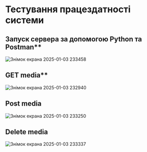 # Тестування працездатності системи
## Запуск сервера за допомогою Python та Postman**
![Знімок екрана 2025-01-03 233458](https://github.com/user-attachments/assets/7f55a6d4-0cb4-44ca-bab6-6d440e7ba3be)
## GET media**
![Знімок екрана 2025-01-03 232940](https://github.com/user-attachments/assets/22f2aff2-9679-4afb-baaa-666deefb3fa0)
## Post media
![Знімок екрана 2025-01-03 233250](https://github.com/user-attachments/assets/65bcd5d5-2e6c-420a-9c57-92d44933b6c6)
## Delete media
![Знімок екрана 2025-01-03 233337](https://github.com/user-attachments/assets/2d12873a-967b-4924-bba6-669ba0c3102d)
